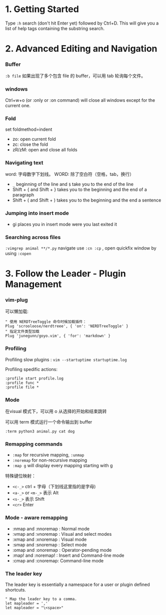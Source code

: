 # 1. Getting Started

Type `:h` search (don't hit Enter yet) followed by Ctrl+D. This will give you a list of help tags containing the
substring search.


# 2. Advanced Editing and Navigation

### Buffer

`:b file` 如果出现了多个包含 file 的 buffer，可以用 tab 轮询每个文件。

### windows

Ctrl+w+o (or :only or :on command) will close all windows except for the current one.

### Fold

set foldmethod=indent

- zo: open current fold
- zc: close the fold
- zR/zM: open and close all folds

### Navigating text

word: 字母数字下划线。 WORD: 除了空白符（空格，tab，换行）

- `_` beginning of the line and `$` take you to the end of the line
- Shift + {  and Shift + } takes you to the beginning and the end of a paragraph
- Shift + (  and Shift + ) takes you to the beginning and the end a sentence

### Jumping into insert mode

- gi places you in insert mode were you last exited it

### Searching across files

`:vimgrep animal **/*.py` navigate use `:cn :cp` , open quickfix window by using `:copen`


# 3. Follow the Leader - Plugin Management

### vim-plug 
可以懒加载:

```vim
" 使用 NERDTreeToggle 命令时候加载插件：
Plug 'scrooloose/nerdtreee', { 'on': 'NERDTreeToggle' }
" 指定文件类型加载
Plug 'junegunn/goyo.vim', { 'for': 'markdown' }
```

### Profiling

Profiling slow plugins : `vim --startuptime startuptime.log`

Profiling spedific actions:

```
:profile start profile.log
:profile func *
:profile file *
```

### Mode

在visual 模式下，可以用 o 从选择的开始和结束跳转

可以用 term 模式运行一个命令输出到 buffer

`:term python3 animal.py cat dog`

### Remapping commands

- `:map` for recursive mapping, `:unmap`
- `:noremap` for non-recursive mapping
- `:map g` will display every mapping starting with g

特殊键位映射：

- `<c-_>` ctrl + 字母（下划线这里指的是字母)
- `<a-_>` or `<m-_>` 表示 Alt
- `<s-_>` 表示 Shift
- `<cr>` Enter

### Mode - aware remapping

- :nmap and :nnoremap : Normal mode
- :vmap and :vnoremap : Visual and select modes
- :xmap and :xnoremap : Visual mode
- :smap and :snoremap : Select mode
- :omap and :onoremap : Operator-pending mode
- :map! and :noremap! : Insert and Command-line mode
- :cmap and :cnoremap: Command-line mode

### The leader key

The leader key is essentially a namespace for a user or plugin defined shortcuts.

```
" Map the leader key to a comma.
let mapleader = ','
let mapleader = "\<space>"
